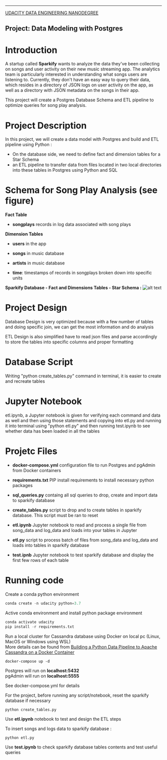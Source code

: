 
---
[UDACITY DATA ENGINEERING NANODEGREE](https://classroom.udacity.com/nanodegrees)

Project: Data Modeling with Postgres
---

# **Introduction**

A startup called **Sparkify** wants to analyze the data they've been collecting on songs and user activity on their new music streaming app. The analytics team is particularly interested in understanding what songs users are listening to. Currently, they don't have an easy way to query their data, which resides in a directory of JSON logs on user activity on the app, as well as a directory with JSON metadata on the songs in their app.

This project will create a Postgres Database Schema and ETL pipeline to optimize queries for song play analysis.

# **Project Description**

In this project, we will create a data model with Postgres and build and ETL pipeline using Python :
-  On the database side, we need to define fact and dimension tables for a Star Schema
- an ETL pipeline to transfer data from files located in two local directories into these tables in Postgres using Python and SQL

# **Schema for Song Play Analysis** (see figure)

**Fact Table**

- **songplays** records in log data associated with song plays

**Dimension Tables**

- **users** in the app

- **songs** in music database

- **artists** in music database

- **time**: timestamps of records in songplays broken down into specific units

**Sparkify Database - Fact and Dimensions Tables - Star Schema :**
![alt text](./img/sparkify-database-schema.png "Sparkify Database Star Schema")

# **Project Design**

Database Design is very optimized because with a few number of tables and doing specific join, we can get the most information and do analysis

ETL Design is also simplified have to read json files and parse accordingly to store the tables into specific columns and proper formatting

# **Database Script**

Writing "python create_tables.py" command in terminal, it is easier to create and recreate tables

# **Jupyter Notebook**

etl.ipynb, a Jupyter notebook is given for verifying each command and data as well and then using those statements and copying into etl.py and running it into terminal using "python etl.py" and then running test.ipynb to see whether data has been loaded in all the tables

# **Projetc Files**

- **docker-compose.yml** configuration file to run Postgres and pgAdmin from Docker containers

- **requirements.txt** PIP install requirements to install necessary python packages

- **sql_queries.py** containg all sql queries to drop, create and import data to sparkify database

- **create_tables.py** script to drop and to create tables in sparkify database. This script must be ran to reset 

- **etl.ipynb** Jupyter notebook to read and process a single file from song_data and log_data and loads into your tables in Jupyter 

- **etl.py**  script to process batch of files from song_data and log_data and loads into tables in sparkify database

- **test.ipnb** Jupyter notebook to test sparkify database and display the first few rows of each table

# Running code

Create a conda python environment
```python
conda create -n udacity python=3.7
```
Active conda environment and install python package environment
```python
conda activate udacity
pip install -r requirements.txt
```
Run a local cluster for Cassandra database using Docker on local pc (Linux, MacOS or Windows using WSL)  
More details can be found from [Building a Python Data Pipeline to Apache Cassandra on a Docker Container](https://medium.com/swlh/building-a-python-data-pipeline-to-apache-cassandra-on-a-docker-container-fc757fbfafdd)  
```docker
docker-compose up -d
```
Postgres will run on **localhost:5432**  
pgAdmin will run on **localhost:5555**

See docker-compose.yml for details


For the project, before running any script/notebook, reset the sparkify database if necessary
```
python create_tables.py
```
Use **etl.ipynb** notebook to test and design the ETL steps  
  
To insert songs and logs data to sparkify database :
```python
python etl.py
```

Use **test.ipynb** to check sparkify database tables contents and test useful queries